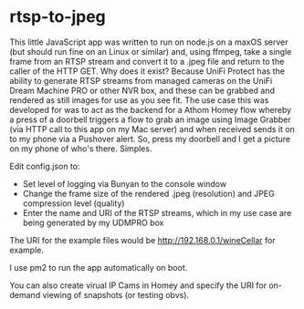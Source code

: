 # rtsp-to-jpeg
This little JavaScript app was written to run on node.js on a maxOS server (but should run fine on an Linux or similar) and, using ffmpeg, take a single frame from an RTSP stream and convert it to a .jpeg file and return to the caller of the HTTP GET.
Why does it exist? Because UniFi Protect has the ability to generate RTSP streams from managed cameras on the UniFi Dream Machine PRO or other NVR box, and these can be grabbed and rendered as still images for use as you see fit.
The use case this was developed for was to act as the backend for a Athom Homey flow whereby a press of a doorbell triggers a flow to grab an image using Image Grabber (via HTTP call to this app on my Mac server) and when received sends it on to my phone via a Pushover alert. So, press my doorbell and I get a picture on my phone of who's there. Simples.

Edit config.json to:

  - Set level of logging via Bunyan to the console window
  - Change the frame size of the rendered .jpeg (resolution) and JPEG compression level (quality)
  - Enter the name and URI of the RTSP streams, which in my use case are being generated by my UDMPRO box

The URI for the example files would be http://192.168.0.1/wineCellar for example.

I use pm2 to run the app automatically on boot.

You can also create virual IP Cams in Homey and specify the URI for on-demand viewing of snapshots (or testing obvs).
